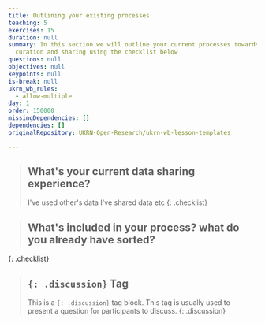 ```yaml
---
title: Outlining your existing processes
teaching: 5
exercises: 15
duration: null
summary: In this section we will outline your current processes towards data
  curation and sharing using the checklist below
questions: null
objectives: null
keypoints: null
is-break: null
ukrn_wb_rules:
  - allow-multiple
day: 1
order: 150000
missingDependencies: []
dependencies: []
originalRepository: UKRN-Open-Research/ukrn-wb-lesson-templates

---
```

> ## What's your current data sharing experience?
> I've used other's data
> I've shared data
> etc
{: .checklist}

> ## What's included in your process? what do you already have sorted?
> 
> 
{: .checklist}

> ## `{: .discussion}` Tag
> This is a `{: .discussion}` tag block.
> This tag is usually used to present a question for participants to discuss.
{: .discussion}
